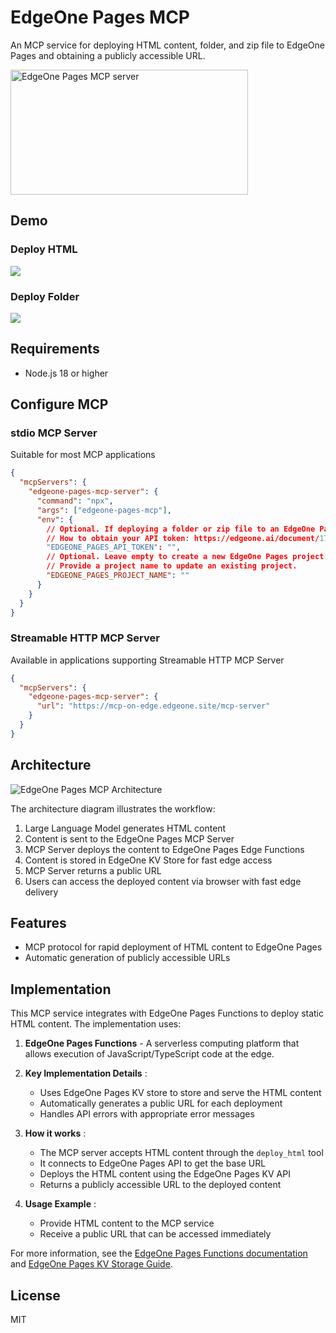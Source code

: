 # EdgeOne Pages MCP

An MCP service for deploying HTML content, folder, and zip file to EdgeOne Pages and obtaining a publicly accessible URL.

<a href="https://glama.ai/mcp/servers/@TencentEdgeOne/edgeone-pages-mcp">
  <img width="380" height="200" src="https://glama.ai/mcp/servers/@TencentEdgeOne/edgeone-pages-mcp/badge" alt="EdgeOne Pages MCP server" />
</a>

## Demo

### Deploy HTML

![](https://cdnstatic.tencentcs.com/edgeone/pages/assets/U_GpJ-1746519327306.gif)

### Deploy Folder

![](https://cdnstatic.tencentcs.com/edgeone/pages/assets/kR_Kk-1746519251292.gif)

## Requirements

- Node.js 18 or higher

## Configure MCP

### stdio MCP Server

Suitable for most MCP applications

```json
{
  "mcpServers": {
    "edgeone-pages-mcp-server": {
      "command": "npx",
      "args": ["edgeone-pages-mcp"],
      "env": {
        // Optional. If deploying a folder or zip file to an EdgeOne Pages project, provide your EdgeOne Pages API token.
        // How to obtain your API token: https://edgeone.ai/document/177158578324279296
        "EDGEONE_PAGES_API_TOKEN": "",
        // Optional. Leave empty to create a new EdgeOne Pages project.
        // Provide a project name to update an existing project.
        "EDGEONE_PAGES_PROJECT_NAME": ""
      }
    }
  }
}
```

### Streamable HTTP MCP Server

Available in applications supporting Streamable HTTP MCP Server

```json
{
  "mcpServers": {
    "edgeone-pages-mcp-server": {
      "url": "https://mcp-on-edge.edgeone.site/mcp-server"
    }
  }
}
```

## Architecture

![EdgeOne Pages MCP Architecture](./assets/architecture.svg)

The architecture diagram illustrates the workflow:

1. Large Language Model generates HTML content
2. Content is sent to the EdgeOne Pages MCP Server
3. MCP Server deploys the content to EdgeOne Pages Edge Functions
4. Content is stored in EdgeOne KV Store for fast edge access
5. MCP Server returns a public URL
6. Users can access the deployed content via browser with fast edge delivery

## Features

- MCP protocol for rapid deployment of HTML content to EdgeOne Pages
- Automatic generation of publicly accessible URLs

## Implementation

This MCP service integrates with EdgeOne Pages Functions to deploy static HTML content. The implementation uses:

1. **EdgeOne Pages Functions** - A serverless computing platform that allows execution of JavaScript/TypeScript code at the edge.

2. **Key Implementation Details** :

   - Uses EdgeOne Pages KV store to store and serve the HTML content
   - Automatically generates a public URL for each deployment
   - Handles API errors with appropriate error messages

3. **How it works** :

   - The MCP server accepts HTML content through the `deploy_html` tool
   - It connects to EdgeOne Pages API to get the base URL
   - Deploys the HTML content using the EdgeOne Pages KV API
   - Returns a publicly accessible URL to the deployed content

4. **Usage Example** :
   - Provide HTML content to the MCP service
   - Receive a public URL that can be accessed immediately

For more information, see the [EdgeOne Pages Functions documentation](https://edgeone.ai/document/162227908259442688) and [EdgeOne Pages KV Storage Guide](https://edgeone.ai/document/162227803822321664).

## License

MIT
